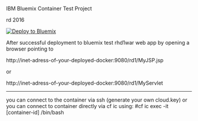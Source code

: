IBM Bluemix Container Test Project

rd 2016

[![Deploy to Bluemix](https://bluemix.net/deploy/button.png)](https://bluemix.net/deploy?repository=https://github.com/ralfduerig/docker2bluemix_v2.git) 



After successful deployment to bluemix test rhd1war web app by opening a browser pointing to 

http://inet-adress-of-your-deployed-docker:9080/rd1/MyJSP.jsp

or

http://inet-adress-of-your-deployed-docker:9080/rd1/MyServlet

----
you can connect to the container via ssh (generate your own cloud.key) 
or you can connect to container directly via 
cf ic using:
 #cf ic exec -it [container-id] /bin/bash
